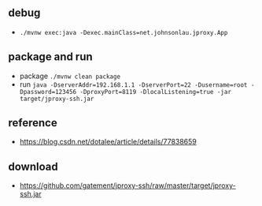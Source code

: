 ## debug
* `./mvnw exec:java -Dexec.mainClass=net.johnsonlau.jproxy.App`

## package and run
* package `./mvnw clean package`
* run `java -DserverAddr=192.168.1.1 -DserverPort=22 -Dusername=root -Dpassword=123456 -DproxyPort=8119 -DlocalListening=true -jar target/jproxy-ssh.jar`

## reference
* https://blog.csdn.net/dotalee/article/details/77838659

## download
* https://github.com/gatement/jproxy-ssh/raw/master/target/jproxy-ssh.jar
